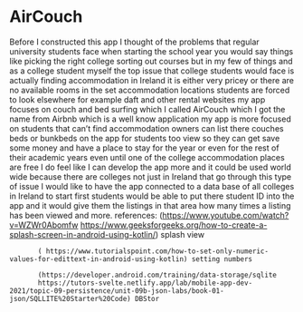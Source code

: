 # AirCouch
Before I constructed this app I thought of the problems that regular university students face when starting the school year you would say things like picking the right college sorting out courses but in my few of things and as a college student myself the top issue that college students would face is actually finding accommodation in Ireland it is either very pricey or there are no available rooms in the set accommodation locations students are forced to look elsewhere for example daft and other rental websites my app focuses on couch and bed surfing which I called AirCouch which I got the name from Airbnb which is a well know application my app is more focused on students that can’t find accommodation owners can list there couches beds or bunkbeds on the app for students too view so they can get save some money and have a place to stay for the year or even for the rest of their academic years even until one of the college accommodation places are free I do feel like I can develop the app more and it could be used world wide because there are colleges not just in Ireland that go through this type of issue I would like to have the app connected to a data base of all colleges in Ireland to start first students would be able to put there student ID into the app and it would give them the listings in that area how many times a listing has been viewed and more.
references: (https://www.youtube.com/watch?v=WZWr0Abomfw
            https://www.geeksforgeeks.org/how-to-create-a-splash-screen-in-android-using-kotlin/) splash view
            
           ( https://www.tutorialspoint.com/how-to-set-only-numeric-values-for-edittext-in-android-using-kotlin) setting numbers
           
           (https://developer.android.com/training/data-storage/sqlite
           https://tutors-svelte.netlify.app/lab/mobile-app-dev-2021/topic-09-persistence/unit-09b-json-labs/book-01-json/SQLLITE%20Starter%20Code) DBStor
            
